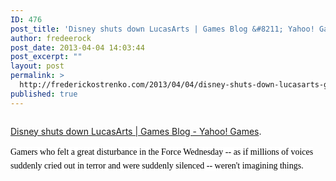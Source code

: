 ```yaml
---
ID: 476
post_title: 'Disney shuts down LucasArts | Games Blog &#8211; Yahoo! Games'
author: fredeerock
post_date: 2013-04-04 14:03:44
post_excerpt: ""
layout: post
permalink: >
  http://frederickostrenko.com/2013/04/04/disney-shuts-down-lucasarts-games-blog-yahoo-games/
published: true
---
```

<p style="text-align: center;"><a href="http://games.yahoo.com/blogs/plugged-in/disney-shuts-down-lucasarts-194516133.html"><img src='http://frederickostrenko.com/wp/wp-content/uploads/2013/04/lucasarts-top640.jpg' alt='' /></a></p>
<a href="http://games.yahoo.com/blogs/plugged-in/disney-shuts-down-lucasarts-194516133.html">Disney shuts down LucasArts | Games Blog - Yahoo! Games</a>.

<span style="color: #000000; font-family: Georgia, Times, 'Times New Roman', serif; line-height: 22.453125px; background-color: #ffffff;">Gamers who felt a great disturbance in the Force Wednesday -- as if millions of voices suddenly cried out in terror and were suddenly silenced -- weren't imagining things.</span>